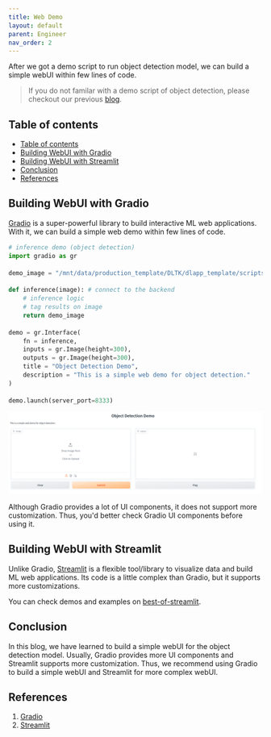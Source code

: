 ```yaml
---
title: Web Demo
layout: default
parent: Engineer
nav_order: 2
---
```


After we got a demo script to run object detection model, we can build a simple webUI within few lines of code.

> If you do not familar with a demo script of object detection, please checkout our previous [blog](https://jason-cs18.github.io/ml-engineering/model_selection.html).

## Table of contents
- [Table of contents](#table-of-contents)
- [Building WebUI with Gradio](#building-webui-with-gradio)
- [Building WebUI with Streamlit](#building-webui-with-streamlit)
- [Conclusion](#conclusion)
- [References](#references)

## Building WebUI with Gradio
[Gradio](https://www.gradio.app/guides/quickstart) is a super-powerful library to build interactive ML web applications. With it, we can build a simple web demo within few lines of code.

```python
# inference demo (object detection)
import gradio as gr

demo_image = "/mnt/data/production_template/DLTK/dlapp_template/scripts/web_app/temp/000560.png" # replace with your image path

def inference(image): # connect to the backend
    # inference logic
    # tag results on image
    return demo_image

demo = gr.Interface(
    fn = inference,
    inputs = gr.Image(height=300),
    outputs = gr.Image(height=300),
    title = "Object Detection Demo",
    description = "This is a simple web demo for object detection."
)

demo.launch(server_port=8333)
```
![alt text](image-2.png)

Although Gradio provides a lot of UI components, it does not support more customization. Thus, you'd better check Gradio UI components before using it.

## Building WebUI with Streamlit
Unlike Gradio, [Streamlit](https://streamlit.io/) is a flexible tool/library to visualize data and build ML web applications. Its code is a little complex than Gradio, but it supports more customizations.

You can check demos and examples on [best-of-streamlit](https://github.com/jrieke/best-of-streamlit).

## Conclusion
In this blog, we have learned to build a simple webUI for the object detection model. Usually, Gradio provides more UI components and Streamlit supports more customization. Thus, we recommend using Gradio to build a simple webUI and Streamlit for more complex webUI.

## References
1. [Gradio](https://www.gradio.app/)
2. [Streamlit](https://streamlit.io/#install)